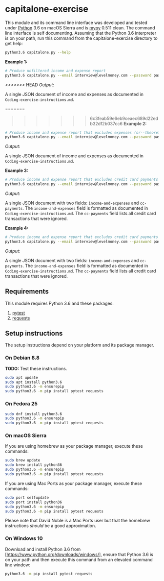 # capitalone-exercise

This module and its command line interface was developed and tested under [Python](https://goo.gl/WxZLS2) 3.6 on macOS
Sierra and is [mypy](https://goo.gl/Un5F1A) 0.511 clean. The command line interface is self documenting. Assuming that
the Python 3.6 interpreter is on your path, run this command from the capitalone-exercise directory to get help:

```bash
python3.6 capitalone.py --help
```

**Example 1:**
```bash
# Produce unfiltered income and expense report
python3.6 capitalone.py --email interview@levelmoney.com --password password2
```

<<<<<<< HEAD
*Output:* 

A single JSON document of income and expenses as documented in `Coding-exercise-instructions.md`.

=======
>>>>>>> 6c3feab59e6eb9ceaec689d22edb32df2b037cc6
**Example 2:**
```bash
# Produce income and expense report that excludes expenses (or--theoretically--income earned) on donuts
python3.6 capitalone.py --email interview@levelmoney.com --password password2 --ignore-donuts
```
*Output:* 

A single JSON document of income and expenses as documented in `Coding-exercise-instructions.md`.

**Example 3:**
```bash
# Produce income and expense report that excludes credit card payments
python3.6 capitalone.py --email interview@levelmoney.com --password password2 --ignore-cc-payments
```
*Output:* 

A single JSON document with two fields: `income-and-expenses` and `cc-payments`. The `income-and-expenses` field
is formatted as documented in `Coding-exercise-instructions.md`. The `cc-payments` field lists all credit card
transactions that were ignored.

**Example 4:**
```bash
# Produce income and expense report that excludes credit card payments and donut expenses
python3.6 capitalone.py --email interview@levelmoney.com --password password2 --ignore-cc-payments --ignore-donuts
```

*Output:* 

A single JSON document with two fields: `income-and-expenses` and `cc-payments`. The `income-and-expenses` field
is formatted as documented in `Coding-exercise-instructions.md`. The `cc-payments` field lists all credit card
transactions that were ignored.

## Requirements

This module requires Python 3.6 and these packages:
 
1. [pytest](https://goo.gl/9Jhu8G)
2. [requests](http://docs.python-requests.org/en/master/)

## Setup instructions

The setup instructions depend on your platform and its package manager.

### On Debian 8.8

**TODO:** Test these instructions.

```bash
sudo apt update
sudo apt install python3.6
sudo python3.6 -m ensurepip
sudo python3.6 -m pip install pytest requests
```

### On Fedora 25

```bash
sudo dnf install python3.6
sudo python3.6 -m ensurepip
sudo python3.6 -m pip install pytest requests
```

### On macOS Sierra

If you are using homebrew as your package manager, execute these commands:

```bash
sudo brew update
sudo brew install python36
sudo python3.6 -m ensurepip
sudo python3.6 -m pip install pytest requests
```

If you are using Mac Ports as your package manager, execute these commands:

```bash
sudo port selfupdate
sudo port install python36
sudo python3.6 -m ensurepip
sudo python3.6 -m pip install pytest requests
```

Please note that David Noble is a Mac Ports user but that the homebrew instructions *should* be a good approximation.

### On Windows 10

Download and install Python 3.6 from [https://www.python.org/downloads/windows/], ensure that Python 3.6 is on 
your path and then execute this command from an elevated command line window:

```cmd
python3.6 -m pip install pytest requests
```
